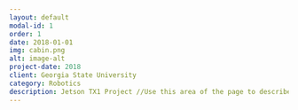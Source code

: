 ```yaml
---
layout: default
modal-id: 1
order: 1
date: 2018-01-01
img: cabin.png
alt: image-alt
project-date: 2018
client: Georgia State University
category: Robotics
description: Jetson TX1 Project //Use this area of the page to describe your project. Lorem ipsum dolor sit amet, consectetur adipisicing elit. Mollitia neque assumenda ipsam nihil, molestias magnam, recusandae quos quis inventore quisquam velit asperiores, vitae? Reprehenderit soluta, eos quod consequuntur itaque. Nam.
---
```

